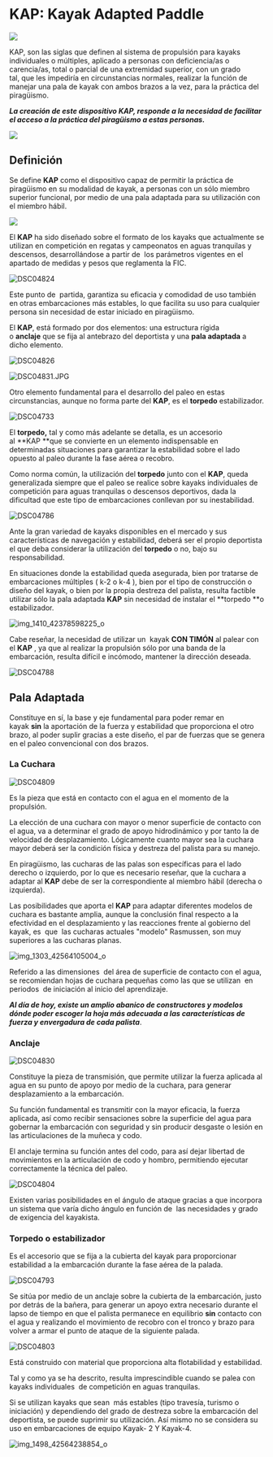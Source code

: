 # KAP: Kayak Adapted Paddle

![](../kap-wordpress/KAP_KayakAdaptedPaddle_files/cropped-dsc047303.jpg)

KAP, son las siglas que definen al sistema de propulsión para kayaks individuales o múltiples, aplicado a personas con deficiencia/as o carencia/as, total o parcial de una extremidad superior, con un grado tal, que les impediría en circunstancias normales, realizar la función de manejar una pala de kayak con ambos brazos a la vez, para la práctica del piragüismo.

***La creación de este dispositivo KAP, responde a la necesidad de facilitar el acceso a la práctica del piragüismo a estas personas.***

![](../kap-wordpress/KAP_KayakAdaptedPaddle_files/dsc04818.jpg)

## Definición

Se define **KAP** como el dispositivo capaz de permitir la práctica de piragüismo en su modalidad de kayak, a personas con un sólo miembro superior funcional, por medio de una pala adaptada para su utilización con el miembro hábil.

![](../kap-wordpress/KAP_KayakAdaptedPaddle_files/dsc04801.jpg)

El **KAP** ha sido diseñado sobre el formato de los kayaks que actualmente se utilizan en competición en regatas y campeonatos en aguas tranquilas y descensos, desarrollándose a partir de  los parámetros vigentes en el apartado de medidas y pesos que reglamenta la FIC.

![DSC04824](../../kap-wordpress/KAP_KayakAdaptedPaddle_files/dsc04824.jpg)

Este punto de  partida, garantiza su eficacia y comodidad de uso también en otras embarcaciones más estables, lo que facilita su uso para cualquier persona sin necesidad de estar iniciado en piragüismo.

El **KAP**, está formado por dos elementos: una estructura rígida o **anclaje** que se fija al antebrazo del deportista y una **pala adaptada** a dicho elemento.

![DSC04826](../kap-wordpress/KAP_KayakAdaptedPaddle_files/dsc04826.jpg)

![DSC04831.JPG](../kap-wordpress/KAP_KayakAdaptedPaddle_files/dsc04831.jpg)

Otro elemento fundamental para el desarrollo del paleo en estas circunstancias, aunque no forma parte del **KAP**, es el **torpedo** estabilizador.

![DSC04733](../kap-wordpress/KAP_KayakAdaptedPaddle_files/dsc04733.jpg)

El **torpedo,** tal y como más adelante se detalla, es un accesorio al **KAP **que se convierte en un elemento indispensable en determinadas situaciones para garantizar la estabilidad sobre el lado opuesto al paleo durante la fase aérea o recobro.

Como norma común, la utilización del **torpedo** junto con el **KAP**, queda generalizada siempre que el paleo se realice sobre kayaks individuales de competición para aguas tranquilas o descensos deportivos, dada la dificultad que este tipo de embarcaciones conllevan por su inestabilidad.

![DSC04786](../kap-wordpress/KAP_KayakAdaptedPaddle_files/dsc04786.jpg)

Ante la gran variedad de kayaks disponibles en el mercado y sus características de navegación y estabilidad, deberá ser el propio deportista el que deba considerar la utilización del **torpedo** o no, bajo su responsabilidad.

En situaciones donde la estabilidad queda asegurada, bien por tratarse de embarcaciones múltiples ( k-2 o k-4 ), bien por el tipo de construcción o diseño del kayak, o bien por la propia destreza del palista, resulta factible utilizar sólo la pala adaptada **KAP** sin necesidad de instalar el **torpedo **o estabilizador.

![img\_1410\_42378598225\_o](../kap-wordpress/KAP_KayakAdaptedPaddle_files/img_1410_42378598225_o.jpg)

Cabe reseñar, la necesidad de utilizar un  kayak **CON TIMÓN** al palear con el **KAP** , ya que al realizar la propulsión sólo por una banda de
la embarcación, resulta difícil e incómodo, mantener la dirección deseada.

![DSC04788](../kap-wordpress/KAP_KayakAdaptedPaddle_files/dsc04788.jpg)

## Pala Adaptada

Constituye en sí, la base y eje fundamental para poder remar en kayak **sin** la aportación de la fuerza y estabilidad que proporciona el otro brazo, al poder suplir gracias a este diseño, el par de fuerzas que se genera en el paleo convencional con dos brazos.

### La Cuchara

![DSC04809](../kap-wordpress/KAP_KayakAdaptedPaddle_files/dsc04809.jpg)

Es la pieza que está en contacto con el agua en el momento de la propulsión.

La elección de una cuchara con mayor o menor superficie de contacto con el agua, va a determinar el grado de apoyo hidrodinámico y por tanto la de velocidad de desplazamiento. Lógicamente cuanto mayor sea la cuchara mayor deberá ser la condición física y destreza del palista para su manejo.

En piragüismo, las cucharas de las palas son específicas para el lado derecho o izquierdo, por lo que es necesario reseñar, que la cuchara a adaptar al **KAP** debe de ser la correspondiente al miembro hábil (derecha o izquierda).

Las posibilidades que aporta el **KAP** para adaptar diferentes modelos de cuchara es bastante amplia, aunque la conclusión final respecto a la efectividad en el desplazamiento y las reacciones frente al gobierno del kayak, es  que  las cucharas actuales "modelo" Rasmussen, son muy superiores a las cucharas planas.

![img\_1303\_42564105004\_o](../kap-wordpress/KAP_KayakAdaptedPaddle_files/img_1303_42564105004_o.jpg)

Referido a las dimensiones  del área de superficie de contacto con el agua, se recomiendan hojas de cuchara pequeñas como las que se utilizan  en periodos  de iniciación al inicio del aprendizaje.

***Al día de hoy, existe un amplio abanico de constructores y modelos dónde poder escoger la hoja más adecuada a las características de fuerza y envergadura de cada palista***.

### Anclaje

![DSC04830](../kap-wordpress/KAP_KayakAdaptedPaddle_files/dsc04830.jpg)

Constituye la pieza de transmisión, que permite utilizar la fuerza aplicada al agua en su punto de apoyo por medio de la cuchara, para generar desplazamiento a la embarcación.

Su función fundamental es transmitir con la mayor eficacia, la fuerza aplicada, así como recibir sensaciones sobre la superficie del agua para gobernar la embarcación con seguridad y sin producir desgaste o lesión en las articulaciones de la muñeca y codo.

El anclaje termina su función antes del codo, para así dejar libertad de movimientos en la articulación de codo y hombro, permitiendo ejecutar correctamente la técnica del paleo.

![DSC04804](../kap-wordpress/KAP_KayakAdaptedPaddle_files/dsc04804.jpg)

Existen varias posibilidades en el ángulo de ataque gracias a que incorpora un sistema que varía dicho ángulo en función de  las necesidades y grado de exigencia del kayakista.

### Torpedo o estabilizador

Es el accesorio que se fija a la cubierta del kayak para proporcionar estabilidad a la embarcación durante la fase aérea de la palada.

![DSC04793](../kap-wordpress/KAP_KayakAdaptedPaddle_files/dsc04793.jpg)

Se sitúa por medio de un anclaje sobre la cubierta de la embarcación, justo por detrás de la bañera, para generar un apoyo extra necesario durante el lapso de tiempo en que el palista permanece en equilibrio **sin** contacto con el agua y realizando el movimiento de recobro con el tronco y brazo para volver a armar el punto de ataque de la siguiente palada.

![DSC04803](../kap-wordpress/KAP_KayakAdaptedPaddle_files/dsc04803.jpg)

Está construido con material que proporciona alta flotabilidad y estabilidad.

Tal y como ya se ha descrito, resulta imprescindible cuando se palea con kayaks individuales  de competición en aguas tranquilas.

Si se utilizan kayaks que sean  más estables (tipo travesía, turismo o iniciación) y dependiendo del grado de destreza sobre la embarcación del deportista, se puede suprimir su utilización. Así mismo no se considera su uso en embarcaciones de equipo Kayak- 2 Y Kayak-4.

![img\_1498\_42564238854\_o](../kap-wordpress/KAP_KayakAdaptedPaddle_files/img_1498_42564238854_o.jpg)